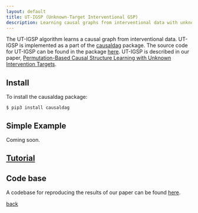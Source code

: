 ```yaml
---
layout: default
title: UT-IGSP (Unknown-Target Interventional GSP)
description: Learning causal graphs from interventional data with unknown (or partially known) intervention targets.
---
```


The UT-IGSP algorithm learns a causal graph from interventional data. UT-IGSP is implemented as a part of the [causaldag](https://github.com/uhlerlab/causaldag) package. The source code
for UT-IGSP can be found in the package [here](https://github.com/uhlerlab/causaldag/blob/master/causaldag/structure_learning/dag/gsp.py). UT-IGSP is described in our paper, [Permutation-Based Causal Structure Learning
with Unknown Intervention Targets](https://arxiv.org/pdf/1910.09007.pdf).


## Install
To install the causaldag package:
```
$ pip3 install causaldag
```

## Simple Example
Coming soon.

## [Tutorial](./utigsp_tutorial.html)

## Code base
A codebase for reproducing the results of our paper can be found [here](https://github.com/csquires/utigsp).


[back](./)
